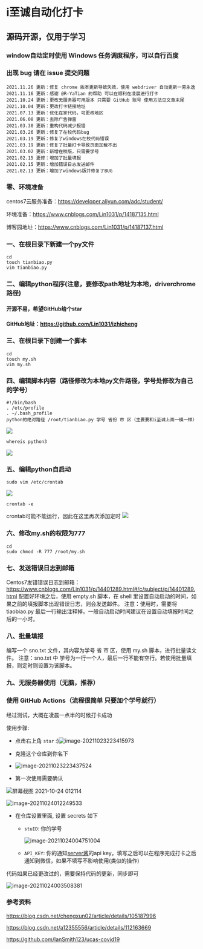 # i至诚自动化打卡

## 源码开源，仅用于学习

### window自动定时使用 Windows 任务调度程序，可以自行百度

### 出现 bug 请在 issue 提交问题
```
2021.11.26 更新：修复 chrome 版本更新导致失效，使用 webdriver 自动更新一劳永逸 
2021.11.16 更新：感谢 @R-YaTian 的帮助 可以在顺利在凌晨进行打卡
2021.10.24 更新：更改无服务器可用版本 只需要 GitHub 账号 使用方法见文章末尾
2021.10.04 更新：更改打卡链接地址
2021.07.13 更新：优化在家代码，可更改地区
2021.06.08 更新：去除广告弹窗
2021.03.30 更新：重构代码减少报错
2021.03.26 更新：修复了在校代码bug
2021.03.19 更新：修复了windows在校代码错误
2021.03.19 更新：修复了批量打卡导致页面加载不出
2021.03.02 更新：新增在校版，只需要学号
2021.02.15 更修：增加了批量填报
2021.02.15 更新：增加错误日志发送邮件
2021.02.13 更新：增加了windows版并修复了BUG
```

### 零、环境准备

centos7云服务准备：https://developer.aliyun.com/adc/student/

环境准备：https://www.cnblogs.com/Lin1031/p/14187135.html

博客园地址：https://www.cnblogs.com/Lin1031/p/14187137.html


### 一、在根目录下新建一个py文件
```
cd
touch tianbiao.py
vim tianbiao.py
```
### 二、编辑python程序(注意，要修改path地址为本地，driverchrome路径)


#### 开源不易，希望GitHub给个star
#### GitHub地址：https://github.com/Lin1031/izhicheng


### 三、在根目录下创建一个脚本
```
cd 
touch my.sh
vim my.sh
```
### 四、编辑脚本内容（路径修改为本地py文件路径，学号处修改为自己的学号）
```
#!/bin/bash
. /etc/profile
. ~/.bash_profile
python的绝对路径 /root/tianbiao.py 学号 省份 市 区（主要要和i至诚上面一模一样）
```
![](https://img2020.cnblogs.com/blog/1535189/202101/1535189-20210126182455451-1926330943.png)
```
whereis python3
```
![](https://img2020.cnblogs.com/blog/1535189/202012/1535189-20201225110258857-1147785979.png)

### 五、编辑python自启动
```
sudo vim /etc/crontab
```
![](https://img2020.cnblogs.com/blog/1535189/202012/1535189-20201225024612136-319055669.png)
```
crontab -e
```
crontab可能不能运行，因此在这里再次添加定时
![](https://img2020.cnblogs.com/blog/1535189/202012/1535189-20201225110424469-118105501.png)


### 六、修改my.sh的权限为777
```
cd 
sudo chmod -R 777 /root/my.sh
```

### 七、发送错误日志到邮箱
Centos7发错错误日志到邮箱：https://www.cnblogs.com/Lin1031/p/14401289.html#/c/subject/p/14401289.html
配置好环境之后，使用 empty.sh 脚本，在 shell 里设置自动启动的时间，如果之前的填报脚本出现错误日志，则会发送邮件。
注意：使用时，需要将 tiaobiao.py 最后一行输出注释掉。一般自动启动时间建议在设置自动填报时间之后的一小时。

### 八、批量填报
编写一个 sno.txt 文件，其内容为学号 省 市 区，使用 my.sh 脚本，进行批量读文件。
注意：sno.txt 中 学号为一行一个人，最后一行不能有空行。若使用批量填报，则定时则设置为该脚本。

### 九、无服务器使用（无脑，推荐）

### 使用 GitHub Actions（流程很简单 只要加个学号就行）

经过测试，大概在凌晨一点半的时候打卡成功

使用步骤:

- 点击右上角 `star` :)![image-20211023223415973](https://img2020.cnblogs.com/blog/1535189/202110/1535189-20211024011444420-1054435861.png)

- 克隆这个仓库到你名下

- ![image-20211023223437524](https://img2020.cnblogs.com/blog/1535189/202110/1535189-20211024011444220-574369804.png)

- 第一次使用需要确认

![屏幕截图 2021-10-24 012114](https://img2020.cnblogs.com/blog/1535189/202110/1535189-20211024012336869-1205037702.png)

![image-20211024012249533](https://img2020.cnblogs.com/blog/1535189/202110/1535189-20211024012336425-986933813.png)

- 在仓库设置里面, 设置 secrets 如下

  - `stuID`: 你的学号

    ![image-20211024004751004](https://img2020.cnblogs.com/blog/1535189/202110/1535189-20211024011443749-1912034824.png)

  - `API_KEY`: 你的通知[server酱](http://sc.ftqq.com/3.version)的api key，填写之后可以在程序完成打卡之后通知到微信，如果不填写不影响使用(类似的操作)

代码如果已经更改过的，需要保持代码的更新，同步即可

![image-20211024003508381](https://img2020.cnblogs.com/blog/1535189/202110/1535189-20211024011443314-1404804501.png)

### 参考资料
https://blog.csdn.net/chengxun02/article/details/105187996

https://blog.csdn.net/a12355556/article/details/112163669

https://github.com/IanSmith123/ucas-covid19
